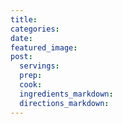 ```yaml
---
title:
categories:
date:
featured_image:
post:
  servings:
  prep:
  cook:
  ingredients_markdown:
  directions_markdown:
---
```

